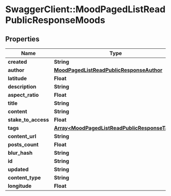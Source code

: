# SwaggerClient::MoodPagedListReadPublicResponseMoods

## Properties
Name | Type | Description | Notes
------------ | ------------- | ------------- | -------------
**created** | **String** |  | [optional] 
**author** | [**MoodPagedListReadPublicResponseAuthor**](MoodPagedListReadPublicResponseAuthor.md) |  | [optional] 
**latitude** | **Float** |  | [optional] 
**description** | **String** |  | [optional] 
**aspect_ratio** | **Float** |  | [optional] 
**title** | **String** |  | [optional] 
**content** | **String** |  | [optional] 
**stake_to_access** | **Float** |  | [optional] 
**tags** | [**Array&lt;MoodPagedListReadPublicResponseTags&gt;**](MoodPagedListReadPublicResponseTags.md) |  | [optional] 
**content_url** | **String** |  | [optional] 
**posts_count** | **Float** |  | [optional] 
**blur_hash** | **String** |  | [optional] 
**id** | **String** |  | [optional] 
**updated** | **String** |  | [optional] 
**content_type** | **String** |  | [optional] 
**longitude** | **Float** |  | [optional] 


